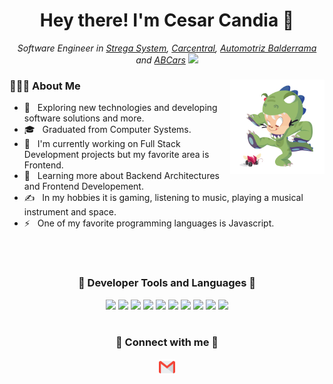 <h1 align="center">Hey there! I'm Cesar Candia 👋 </h1>
<p align="center"><em>Software Engineer in <a href="https://stregasystem.com" target="_blank">Strega System</a>, <a href="https://carcentral.mx" target="_blank">Carcentral</a>, <a href="https://automotrizbalderrama.com" target="_blank">Automotriz Balderrama</a> and <a href="https://abcars.mx" target="_blank">ABCars</a>
  <img src="https://media.giphy.com/media/WUlplcMpOCEmTGBtBW/giphy.gif" width="30"> 
</em></p>

<div>
  <img width="30%" align="right" src="https://github.com/iOznny/ioznny/blob/main/dinotocat.png" alt="Dino Cat">

  <div align="left"> 
  <h3> 👨🏻‍💻 About Me </h3>

  - 🤔 &nbsp; Exploring new technologies and developing software solutions and more.
  - 🎓 &nbsp; Graduated from Computer Systems.
  - 💼 &nbsp; I'm currently working on Full Stack Development projects but my favorite area is Frontend.
  - 🌱 &nbsp; Learning more about Backend Architectures and Frontend Developement.
  - ✍️ &nbsp; In my hobbies it is gaming, listening to music, playing a musical instrument and space. 
  - ⚡ &nbsp; One of my favorite programming languages is Javascript.
  </div> 
</div>

<br>
<br>

<div align="center">
  <h3 align="center">🚀 Developer Tools and Languages 🚀</h3>
  <a src="https://www.javascript.com/"><img src="https://img.icons8.com/color/48/000000/javascript.png"/></a>
  <a src="https://reactjs.org/"><img src="https://img.icons8.com/color/48/000000/react-native.png"/></a>
  <a src="https://angular.io/"><img src="https://img.icons8.com/color/48/000000/angularjs.png"/></a>
  <a src="https://laravel.com/"><img src="https://img.icons8.com/fluency/48/000000/laravel.png"/></a>  
  <a src="https://nodejs.org/"><img src="https://img.icons8.com/color/48/000000/nodejs.png"/></a>
  <a src="https://www.mongodb.com/"><img src="https://img.icons8.com/color/48/000000/mongodb.png"/></a>
  <a src="https://www.npmjs.com/"><img src="https://img.icons8.com/color/48/000000/npm.png"/></a>
  <a src="https://getbootstrap.com/"><img src="https://img.icons8.com/color/48/000000/bootstrap.png"/></a>  
  <a src="https://www.w3schools.com/css/"><img src="https://img.icons8.com/color/48/000000/css3.png"/></a>
  <a src="https://www.w3schools.com/html/"><img src="https://img.icons8.com/color/48/000000/html-5.png"/></a>
</div>

<br>

<div align="center">
  <h3 align="center">🚀 Connect with me 🚀</h3>
  <!---<a href="https://linkedin.com/in/cesarcandia/" target="_blank">
    <img align="center" alt="Cesar Candia | Linkedin" width="24px" src="https://github.com/SatYu26/SatYu26/blob/master/Assets/Linkedin.svg" />
  </a> &nbsp;&nbsp;--->

  <a href="mailto:f000170014@gmail.com">
    <img align="center" alt="Cesar Candia | Gmail" width="26px" src="https://github.com/SatYu26/SatYu26/blob/master/Assets/Gmail.svg" />
  </a>
</div>
